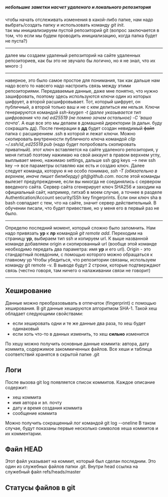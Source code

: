 ##### небольшие заметки насчет удаленого и локального репозитория

чтобы начать отслеживать изменения в какой-либо папке, нам надо выбрать/создать папку и использовать команду _git init_.  
так мы инициализируем пустой репозиторий git (вопрос заключается в том, что если мы будем проводить инициализацию, когда папка будет не пуста?)

----

далее мы создаем удаленый репозиторий на сайте удаленных репозиториев, как бы это не звучало бы логично, но я не знал, что их много :)

----

наверное, это было самое простое для понимания, так как дальше нам надо всего то навсего надо настроить связь между этими репозиториями. 
Передаваемые данные, даже мне понятно, что нужно зашифровать, поэтому здесь используются ключи один из которых шифрует, а второй расшифровывает. 
Тот, который шифрует, он публичный, а второй только ваш и не с кем делиться им нельзя.
Ключи генерируются командой _ssh-keygen -t (далее указывается тип шифрования что ли) ed25519 (не помню зачем остальное) -С 'ваша почта'_. 
А еще все это мы делаем в домашней директории (в дальн. буду сокращать дд). 
После генерации в **дд** будет создан невидимый ~~файл~~ папка с расширением .ssh в которой и лежат ключи. 
Можно скопировать внутренности публичного ключа командой _clip ~/.ssh/id_ed25519.pub_ (надо будет попробовать скопировать приватный).
этот ключ вставляется на сайте удаленого репозитория, у меня гитхаб поэтому нажимаю на свой аккаунт в правом верхнем углу, выплывает меню, нажимаю settings, дальше ssh gpg keys --> new ssh key --> все параметры оставляю как есть и создаю ключ. 
Далее следует команда, которую я не особо понимаю, _ssh -T (обязательно в верхнем, иначе пишет билиберду) git@github.com_. 
после этой команды вылезет предупреждение, если вы никогда не соединялись с сервером введеного сайта. 
Сервер сайта сгенерирует ключ SHA256 и заходим на официальный сайт, например, гитхаб в моем случае, а точнее в разделе Authentication/Account security/SSh key fingerprints.
Если они ключ sha в bash совпадает с тем, что на сайте, значит сервер действительный. В обучении писали, что будет привествие, но у меня его в первый раз не было.

----

Определю последний момент, который сложно было запомнить.
Нам надо привязать **ур** к **лр** командой _git remote add_. Переходим на страницу **ур**, выбираем тип ssh и копируем url.
К выше названной команде добавляем origin и скопированный url (вообще этой команде необходимо передать два параметра: имя **ур** и его url). 
Origin - это стандартный псевдоним, с помощью которого можно обращаться к главному ур
Чтобы убедиться, что репозитории связаны, используем команду git remote -v. В выводе будут 2 строки, которые подтверждают связь (честно говоря, там ничего о налаживании связи не говорит)

----

## Хеширование

Данные можно преобразовывать в отпечаток (fingerprint) с помощью хеширования. В git данные хешируются алгоритмом SHA-1. 
Такой хеш обладает следующими свойствами:
* если хешировать одни и те же данные два раза, то хеш будет одинаковый
* если хоть что-то в данных изменить, то хеш **сильно** изменится

По хешу можно получить основные данные коммита: автора, дату коммита, содержимое закоммиченных файлов.
Все хеши и таблица соответствий хранятся в скрытой папке .git

## Логи

После вызова git log появляется список коммитов. Каждое описание содержит:
* хеш коммита
* имя автора и эл. почту
* дату и время создания коммита
* сообщение коммита

Можно получить сокращенный лог командой git log --oneline
В таком случае, будут показаны первые несколько символов хеша коммитов и их комментарии.

## Файл HEAD

Этот файл указывает на коммит, который был сделан последним.
Это один из служебных файлов папки .git. Внутри head ссылка на служебный файл refs/heads/master

## Статусы файлов в git 




